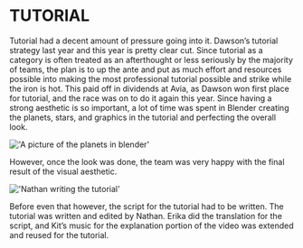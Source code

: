 # TUTORIAL

Tutorial had a decent amount of pressure going into it. Dawson’s tutorial strategy last year and this year is pretty clear cut. Since tutorial as a category is often treated as an afterthought or less seriously by the majority of teams, the plan is to up the ante and put as much effort and resources possible into making the most professional tutorial possible and strike while the iron is hot. This paid off in dividends at Avia, as Dawson won first place for tutorial, and the race was on to do it again this year. Since having a strong aesthetic is so important, a lot of time was spent in Blender creating the planets, stars, and graphics in the tutorial and perfecting the overall look.


!['A picture of the planets in blender'](/images/BlenderBTS.png)


However, once the look was done, the team was very happy with the final result of the visual aesthetic. 


!['Nathan writing the tutorial'](/images/natan.png)


Before even that however, the script for the tutorial had to be written. The tutorial was written and edited by Nathan. Erika did the translation for the script, and Kit’s music for the explanation portion of the video was extended and reused for the tutorial.
